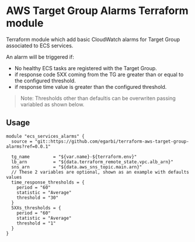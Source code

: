 AWS Target Group Alarms Terraform module
========================

Terraform module which add basic CloudWatch alarms for Target Group associated to ECS services.

An alarm will be triggered if:

* No healthy ECS tasks are registered with the Target Group.
* if response code 5XX coming from the TG are greater than or equal to the configured threshold.
* if response time value is greater than the configured threshold.

> Note: Thresholds other than defaultis can be overwriten passing variabled as shown below.


Usage
-----

```hcl
module "ecs_services_alarms" {
  source = "git::https://github.com/egarbi/terraform-aws-target-group-alarms?ref=0.0.1"

  tg_name         = "${var.name}-${terraform.env}"
  lb_arn          = "${data.terraform_remote_state.vpc.alb_arn}"
  sns_arn         = "${data.aws_sns_topic.main.arn}"
  // These 2 variables are optional, shown as an example with defaults values
  time_response_thresholds = { 
    period = "60" 
    statistic = "Average" 
    threshold = "30" 
  } 
  5XXs_thresholds = {
    period = "60"
    statistic = "Average"
    threshold = "1"
  }
}
```
